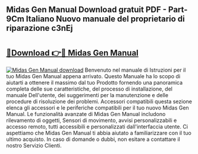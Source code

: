 ## Midas Gen Manual Download gratuit PDF - Part-9Cm Italiano Nuovo manuale del proprietario di riparazione c3nEj

# <h2><a href="http://dfae0nm.blite.top/?on=Midas+Gen+Manual">🔗Download 👉🔴 Midas Gen Manual</a></h2>

[![Midas Gen Manual download](https://i.imgur.com/lujVjoI.png)](http://dfae0nm.blite.top/?on=Midas+Gen+Manual)
Benvenuto nel manuale di Istruzioni per il tuo Midas Gen Manual appena arrivato. Questo Manuale ha lo scopo di aiutarti a ottenere il massimo dal tuo Prodotto fornendo una panoramica completa delle sue caratteristiche, del processo di installazione, del manuale Dell'utente, dei suggerimenti per la manutenzione e delle procedure di risoluzione dei problemi. Accessori compatibili questa sezione elenca gli accessori e le periferiche compatibili per il tuo nuovo Midas Gen Manual. Le funzionalità avanzate di Midas Gen Manual includono rilevamento di oggetti, Sensori di movimento, avvisi personalizzabili e accesso remoto, tutti accessibili e personalizzati dall'interfaccia utente. Ci aspettiamo che Midas Gen Manual ti abbia aiutato a familiarizzare con il tuo ultimo acquisto. In caso di domande o dubbi, non esitare a contattare il nostro Servizio Clienti.

